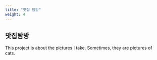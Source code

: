 ```yaml
---
title: "맛집 탐방"
weight: 4
---
```


## 맛집탐방

This project is about the pictures I take. Sometimes, they are pictures of cats.
